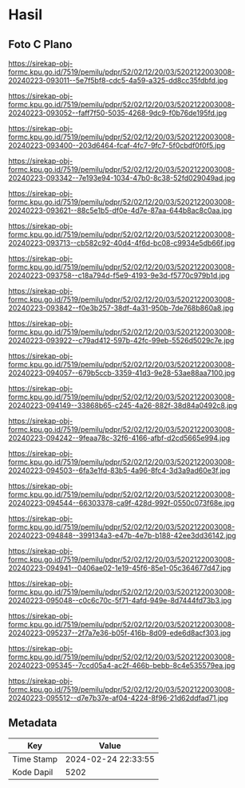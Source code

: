 # Hasil

## Foto C Plano

https://sirekap-obj-formc.kpu.go.id/7519/pemilu/pdpr/52/02/12/20/03/5202122003008-20240223-093011--5e7f5bf8-cdc5-4a59-a325-dd8cc35fdbfd.jpg

https://sirekap-obj-formc.kpu.go.id/7519/pemilu/pdpr/52/02/12/20/03/5202122003008-20240223-093052--faff7f50-5035-4268-9dc9-f0b76de195fd.jpg

https://sirekap-obj-formc.kpu.go.id/7519/pemilu/pdpr/52/02/12/20/03/5202122003008-20240223-093400--203d6464-fcaf-4fc7-9fc7-5f0cbdf0f0f5.jpg

https://sirekap-obj-formc.kpu.go.id/7519/pemilu/pdpr/52/02/12/20/03/5202122003008-20240223-093342--7e193e94-1034-47b0-8c38-52fd029049ad.jpg

https://sirekap-obj-formc.kpu.go.id/7519/pemilu/pdpr/52/02/12/20/03/5202122003008-20240223-093621--88c5e1b5-df0e-4d7e-87aa-644b8ac8c0aa.jpg

https://sirekap-obj-formc.kpu.go.id/7519/pemilu/pdpr/52/02/12/20/03/5202122003008-20240223-093713--cb582c92-40d4-4f6d-bc08-c9934e5db66f.jpg

https://sirekap-obj-formc.kpu.go.id/7519/pemilu/pdpr/52/02/12/20/03/5202122003008-20240223-093758--c18a794d-f5e9-4193-9e3d-f5770c979b1d.jpg

https://sirekap-obj-formc.kpu.go.id/7519/pemilu/pdpr/52/02/12/20/03/5202122003008-20240223-093842--f0e3b257-38df-4a31-950b-7de768b860a8.jpg

https://sirekap-obj-formc.kpu.go.id/7519/pemilu/pdpr/52/02/12/20/03/5202122003008-20240223-093922--c79ad412-597b-42fc-99eb-5526d5029c7e.jpg

https://sirekap-obj-formc.kpu.go.id/7519/pemilu/pdpr/52/02/12/20/03/5202122003008-20240223-094057--679b5ccb-3359-41d3-9e28-53ae88aa7100.jpg

https://sirekap-obj-formc.kpu.go.id/7519/pemilu/pdpr/52/02/12/20/03/5202122003008-20240223-094149--33868b65-c245-4a26-882f-38d84a0492c8.jpg

https://sirekap-obj-formc.kpu.go.id/7519/pemilu/pdpr/52/02/12/20/03/5202122003008-20240223-094242--9feaa78c-32f6-4166-afbf-d2cd5665e994.jpg

https://sirekap-obj-formc.kpu.go.id/7519/pemilu/pdpr/52/02/12/20/03/5202122003008-20240223-094503--6fa3e1fd-83b5-4a96-8fc4-3d3a9ad60e3f.jpg

https://sirekap-obj-formc.kpu.go.id/7519/pemilu/pdpr/52/02/12/20/03/5202122003008-20240223-094544--66303378-ca9f-428d-992f-0550c073f68e.jpg

https://sirekap-obj-formc.kpu.go.id/7519/pemilu/pdpr/52/02/12/20/03/5202122003008-20240223-094848--399134a3-e47b-4e7b-b188-42ee3dd36142.jpg

https://sirekap-obj-formc.kpu.go.id/7519/pemilu/pdpr/52/02/12/20/03/5202122003008-20240223-094941--0406ae02-1e19-45f6-85e1-05c364677d47.jpg

https://sirekap-obj-formc.kpu.go.id/7519/pemilu/pdpr/52/02/12/20/03/5202122003008-20240223-095048--c0c6c70c-5f71-4afd-949e-8d7444fd73b3.jpg

https://sirekap-obj-formc.kpu.go.id/7519/pemilu/pdpr/52/02/12/20/03/5202122003008-20240223-095237--2f7a7e36-b05f-416b-8d09-ede6d8acf303.jpg

https://sirekap-obj-formc.kpu.go.id/7519/pemilu/pdpr/52/02/12/20/03/5202122003008-20240223-095345--7ccd05a4-ac2f-466b-bebb-8c4e535579ea.jpg

https://sirekap-obj-formc.kpu.go.id/7519/pemilu/pdpr/52/02/12/20/03/5202122003008-20240223-095512--d7e7b37e-af04-4224-8f96-21d62ddfad71.jpg


## Metadata

| Key        | Value               |
| ---------- | ------------------- |
| Time Stamp | 2024-02-24 22:33:55 |
| Kode Dapil | 5202                |



